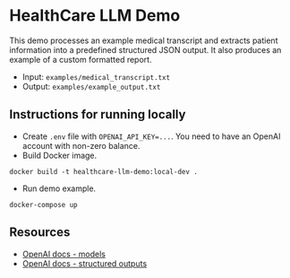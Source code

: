 # HealthCare LLM Demo

This demo processes an example medical transcript and extracts patient information into a predefined structured JSON output.
It also produces an example of a custom formatted report.
- Input: `examples/medical_transcript.txt`
- Output: `examples/example_output.txt`

## Instructions for running locally
- Create `.env` file with `OPENAI_API_KEY=...`. You need to have an OpenAI account with non-zero balance.
- Build Docker image.
```
docker build -t healthcare-llm-demo:local-dev .
```
- Run demo example.
```
docker-compose up
```

## Resources
- [OpenAI docs - models](https://platform.openai.com/docs/models)
- [OpenAI docs - structured outputs](https://platform.openai.com/docs/guides/structured-outputs?api-mode=responses)